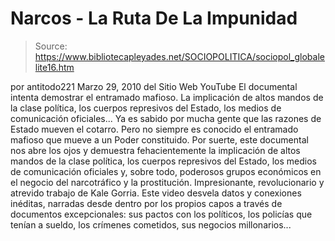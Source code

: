 # Narcos - La Ruta De La Impunidad

> Source: https://www.bibliotecapleyades.net/SOCIOPOLITICA/sociopol_globalelite16.htm

por
antitodo221
Marzo 29, 2010
del Sitio Web
YouTube
El documental intenta demostrar el entramado
mafioso. La implicación de altos mandos de la clase política, los cuerpos
represivos del Estado, los medios de comunicación oficiales...
Ya es sabido por mucha gente que las razones de Estado mueven el cotarro.
Pero no siempre es conocido el entramado mafioso que mueve a un Poder
constituido.
Por suerte, este documental nos abre los ojos y demuestra
fehacientemente la implicación de altos mandos de la clase política, los
cuerpos represivos del Estado, los medios de comunicación oficiales y, sobre
todo, poderosos grupos económicos en el negocio del narcotráfico y la
prostitución. Impresionante, revolucionario y atrevido trabajo de Kale Gorria.
Este video desvela datos y conexiones inéditas, narradas desde dentro por
los propios capos a través de documentos excepcionales: sus pactos con los
políticos, los policías que tenían a sueldo, los crímenes cometidos, sus
negocios millonarios...
